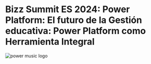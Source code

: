 # Bizz Summit ES 2024: Power Platform: El futuro de la Gestión educativa: Power Platform como Herramienta Integral



![power music logo](https://github.com/user-attachments/assets/c6b3e660-8461-43cf-a1f6-291cbb186c40)

